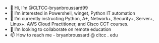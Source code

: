 <!---
CLTCC-bryanbroussard99/CLTCC-bryanbroussard99 is a ✨ special ✨ repository because its `README.md` (this file) appears on your GitHub profile.
You can click the Preview link to take a look at your changes.
--->
- 👋 Hi, I’m @CLTCC-bryanbroussard99
- 👀 I’m interested in Powershell, winget, Python IT automation
- 🌱 I’m currently instructing Python, A+, Network+, Security+, Server+, Linux+. AWS Cloud Practitioner, and Cisco CCT courses.
- 💞️ I’m looking to collaborate on remote education
- 📫 How to reach me - bryanbroussard @ cltcc . edu
